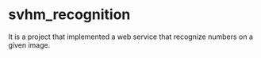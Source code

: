 # svhm_recognition
It is a project that implemented a web service that recognize numbers on a given image.
